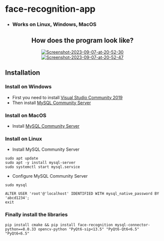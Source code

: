 # face-recognition-app
* ### Works on Linux, Windows, MacOS


<div align="center">
<h2>How does the program look like?</h2>
<a href="https://ibb.co/XWPcYM6"><img src="https://i.ibb.co/JcTD3g8/Screenshot-2023-09-07-at-20-52-30.png" alt="Screenshot-2023-09-07-at-20-52-30" border="0"></a>
<a href="https://ibb.co/t3NJfXR"><img src="https://i.ibb.co/6NpWhBQ/Screenshot-2023-09-07-at-20-52-47.png" alt="Screenshot-2023-09-07-at-20-52-47" border="0"></a>
</div>


## Installation

### Install on Windows
* First you need to install [Visual Studio Community 2019](https://my.visualstudio.com/Downloads?q=visual%20studio%202019&wt.mc_id=o~msft~vscom~older-downloads)
* Then install [MySQL Community Server](https://dev.mysql.com/downloads/mysql)

### Install on MacOS
* Install [MySQL Community Server](https://dev.mysql.com/downloads/mysql)

### Install on Linux

* Install MySQL Community Server
```
sudo apt update
sudo apt -y install mysql-server
sudo systemctl start mysql.service
```

* Configure MySQL Community Server
```
sudo mysql
```
```
ALTER USER 'root'@'localhost' IDENTIFIED WITH mysql_native_password BY 'abcd1234';
exit
```

### Finally install the libraries
```
pip install cmake && pip install face-recognition mysql-connector-python==8.0.33 opencv-python "PyQt6-sip<13.5" "PyQt6-Qt6<6.5" "PyQt6<6.5"
```
